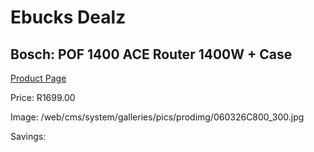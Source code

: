 
# Ebucks Dealz
## Bosch: POF 1400 ACE Router 1400W + Case
[Product Page](https://www.ebucks.com/web/shop/productSelected.do?prodId=349614122&catId=370101825)

Price: R1699.00

Image: /web/cms/system/galleries/pics/prodimg/060326C800_300.jpg

Savings: 


	